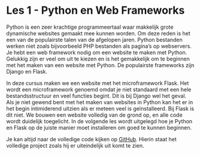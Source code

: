 # Les 1 - Python en Web Frameworks

Python is een zeer krachtige programmeertaal waar makkelijk grote dynamische websites gemaakt mee kunnen worden. Om deze reden is het een van de populairste talen van de afgelopen jaren. Python bestanden werken niet zoals bijvoorbeeld PHP bestanden als pagina’s op webservers. Je hebt een web framework nodig om een website te maken met Python. Gelukkig zijn er veel om uit te kiezen en is het gemakkelijk om te beginnen met het maken van een website met Python. De populairste frameworks zijn Django en Flask.

In deze cursus maken we een website met het microframework Flask. Het wordt een microframework genoemd omdat je niet standaard met een hele bestandsstructuur en veel functies begint. Dit is bij Django wel het geval. Als je niet gewend bent met het maken van websites in Python kan het er in het begin intimiderend uitzien als er meteen veel is geïnstalleerd. Bij Flask is dit niet. We bouwen een website volledig van de grond op, en alle code wordt duidelijk toegelicht. In de volgende les wordt uitgelegd hoe je Python en Flask op de juiste manier moet installeren om goed te kunnen beginnen.

Je kan altijd naar de volledige code kijken op <a href="https://github.com/abouscholte/python_website" target="_blank">GitHub</a>. Hierin staat het volledige project zoals hij er uiteindelijk uit komt te zien.